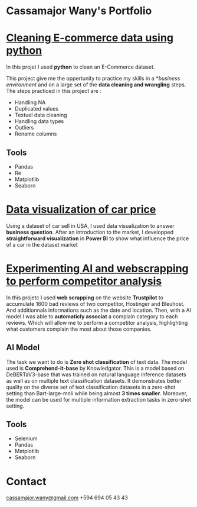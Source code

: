 # Cassamajor Wany's Portfolio

# [Cleaning E-commerce data using python](https://github.com/Cassamajor-Wany/Cleaning-data-using-python)
In this projet I used **python** to clean an E-Commerce dataset.

This project give me the oppertunity to practice my skills in a **business environment* and on a large set of the **data cleaning and wrangling** steps.
The steps practiced in this project are :
- Handling NA
- Duplicated values
- Textuel data cleaning
- Handling data types
- Outliers
- Rename columns

## Tools
- Pandas
- Re
- Matplotlib
- Seaborn

# [Data visualization of car price](https://github.com/Cassamajor-Wany/Data-visualization-of-influences-on-car-price/tree/main)
Using a dataset of car sell in USA, I used data visualization to answer **business question**.
After an introduction to the market, I developped **straightforward visualization** in **Power BI** to show what influence the price of a car in the dataset market

# [Experimenting AI and webscrapping to perform competitor analysis](https://github.com/Cassamajor-Wany/Experimenting-AI-and-webscrapping-to-perform-competitor-analysis)
In this projetc I used **web scrapping** on the website **Trustpilot** to accumulate 1600 bad reviews of two competitor, Hostinger and Bleuhost. And additionnals informations such as the date and location. Then, with a AI model I was able to **automaticly associat** a complain category to each reviews. Which will allow me to perform a competitor analysis, highlighting what customers complain the most about those companies.

## AI Model
The task we want to do is **Zero shot classification** of text data.
The model used is **Comprehend-it-base** by Knowledgator. This is a model based on DeBERTaV3-base that was trained on natural language inference datasets as well as on multiple text classification datasets. It demonstrates better quality on the diverse set of text classification datasets in a zero-shot setting than Bart-large-mnli while being almost **3 times smaller**. Moreover, the model can be used for multiple information extraction tasks in zero-shot setting.

## Tools
- Selenium
- Pandas
- Matplotlib
- Seaborn

# Contact
cassamajor.wany@gmail.com
+594 694 05 43 43
